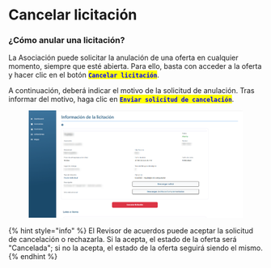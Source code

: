 # Cancelar licitación

### ¿Cómo anular una licitación?

La Asociación puede solicitar la anulación de una oferta en cualquier momento, siempre que esté abierta. Para ello, basta con acceder a la oferta y hacer clic en el botón <mark style="color:blue;">**`Cancelar licitación`**</mark>.

A continuación, deberá indicar el motivo de la solicitud de anulación. Tras informar del motivo, haga clic en <mark style="color:blue;">**`Enviar solicitud de cancelación`**</mark>.

<figure><img src="../../../.gitbook/assets/licit-dado-forn.png" alt=""><figcaption></figcaption></figure>

{% hint style="info" %}
El Revisor de acuerdos puede aceptar la solicitud de cancelación o rechazarla. Si la acepta, el estado de la oferta será "Cancelada"; si no la acepta, el estado de la oferta seguirá siendo el mismo.
{% endhint %}

